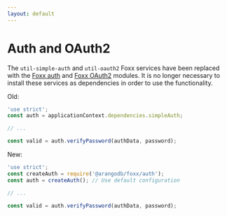 ```yaml
---
layout: default
---
```

Auth and OAuth2
===============

The `util-simple-auth` and `util-oauth2` Foxx services have been replaced with the [Foxx auth](foxx-reference-modules-auth.html)
and [Foxx OAuth2](foxx-reference-modules-oauth2.html) modules.
It is no longer necessary to install these services as dependencies in order to use the functionality.

Old:

```js
'use strict';
const auth = applicationContext.dependencies.simpleAuth;

// ...

const valid = auth.verifyPassword(authData, password);
```

New:

```js
'use strict';
const createAuth = require('@arangodb/foxx/auth');
const auth = createAuth(); // Use default configuration

// ...

const valid = auth.verifyPassword(authData, password);
```
